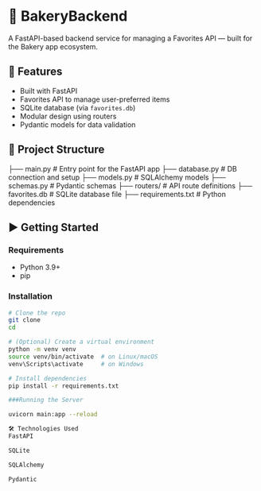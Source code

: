 # 🍞 BakeryBackend

A FastAPI-based backend service for managing a Favorites API — built for the Bakery app ecosystem.

## 🚀 Features

-  Built with FastAPI
-  Favorites API to manage user-preferred items
-  SQLite database (via `favorites.db`)
-  Modular design using routers
-  Pydantic models for data validation

## 📁 Project Structure
├── main.py # Entry point for the FastAPI app
├── database.py # DB connection and setup
├── models.py # SQLAlchemy models
├── schemas.py # Pydantic schemas
├── routers/ # API route definitions
├── favorites.db # SQLite database file
├── requirements.txt # Python dependencies


## ▶️ Getting Started

###  Requirements

- Python 3.9+
- pip

###  Installation

```bash
# Clone the repo
git clone 
cd 

# (Optional) Create a virtual environment
python -m venv venv
source venv/bin/activate  # on Linux/macOS
venv\Scripts\activate     # on Windows

# Install dependencies
pip install -r requirements.txt

###Running the Server

uvicorn main:app --reload

🛠 Technologies Used
FastAPI

SQLite

SQLAlchemy

Pydantic



